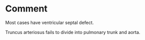 # Comment

Most cases have ventricular septal defect.

Truncus arteriosus fails to divide into pulmonary trunk and aorta.
